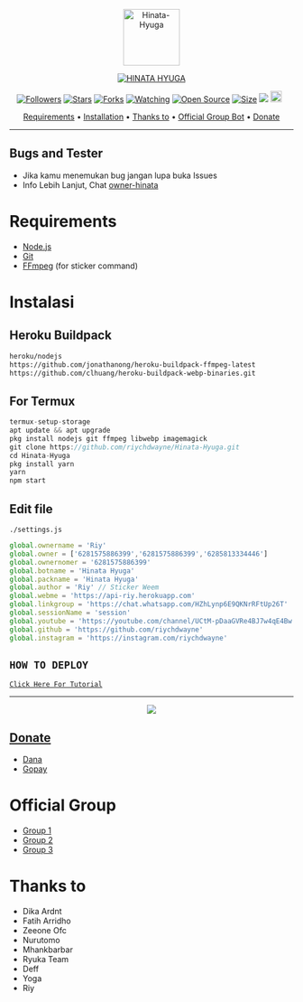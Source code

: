 <p align="center">
<img src="https://telegra.ph/file/e39700906c2c93d583f20.jpg" alt="Hinata-Hyuga" width="100"/>


</p>
<p align="center">
<a href="#"><img title="HINATA HYUGA" src="https://img.shields.io/badge/HINATA HYUGA-green?colorA=%23ff0000&colorB=%23017e40&style=for-the-badge"></a>
</p>
<p align="center">
<a href="https://github.com/riychdwayne/followers"><img title="Followers" src="https://img.shields.io/github/followers/riychdwayne?color=red&style=flat-square"></a>
<a href="https://github.com/riychdwayne/Hinata-Hyuga/stargazers/"><img title="Stars" src="https://img.shields.io/github/stars/riychdwayne/Hinata-Hyuga?color=blue&style=flat-square"></a>
<a href="https://github.com/riychdwayne/Hinata-Hyuga/network/members"><img title="Forks" src="https://img.shields.io/github/forks/riychdwayne/Hinata-Hyuga?color=red&style=flat-square"></a>
<a href="https://github.com/riychdwayne/Hinata-Hyuga/watchers"><img title="Watching" src="https://img.shields.io/github/watchers/riychdwayne/Hinata-Hyuga?label=Watchers&color=blue&style=flat-square"></a>
<a href="https://github.com/riychdwayne/Hinata-Hyuga"><img title="Open Source" src="https://badges.frapsoft.com/os/v2/open-source.svg?v=103"></a>
<a href="https://github.com/riychdwayne/Hinata-Hyuga/"><img title="Size" src="https://img.shields.io/github/repo-size/riychdwayne/Hinata-Hyuga?style=flat-square&color=green"></a>
<a href="https://hits.seeyoufarm.com"><img src="https://hits.seeyoufarm.com/api/count/incr/badge.svg?url=https%3A%2F%2Fgithub.com%2Friychdwayne%2FHinata-Hyuga&count_bg=%2379C83D&title_bg=%23555555&icon=probot.svg&icon_color=%2300FF6D&title=hits&edge_flat=false"/></a>
<a href="https://github.com/riychdwayne/Hinata-Hyuga/graphs/commit-activity"><img height="20" src="https://img.shields.io/badge/Maintained%3F-yes-green.svg"></a>&nbsp;&nbsp;
</p>

<p align="center">
  <a href="https://github.com/riychdwayne/Hinata-Hyuga#requirements">Requirements</a> •
  <a href="https://github.com/riychdwayne/Hinata-Hyuga#instalasi">Installation</a> •
  <a href="https://github.com/riychdwayne/Hinata-Hyuga#thanks-to">Thanks to</a> •
  <a href="https://github.com/riychdwayne/Hinata-Hyuga#Official-Group"> Official Group Bot</a> •
  <a href="https://github.com/riychdwayne/Hinata-Hyuga#donate">Donate</a>
</p>
</div>


---

## Bugs and Tester
* Jika kamu menemukan bug jangan lupa buka Issues
* Info Lebih Lanjut, Chat [owner-hinata](https://wa.me/6281575886399)

# Requirements
* [Node.js](https://nodejs.org/en/)
* [Git](https://git-scm.com/downloads)
* [FFmpeg](https://github.com/BtbN/FFmpeg-Builds/releases/download/autobuild-2020-12-08-13-03/ffmpeg-n4.3.1-26-gca55240b8c-win64-gpl-4.3.zip) (for sticker command)

# Instalasi
## Heroku Buildpack
```bash
heroku/nodejs
https://github.com/jonathanong/heroku-buildpack-ffmpeg-latest
https://github.com/clhuang/heroku-buildpack-webp-binaries.git
```
## For Termux
```ts
termux-setup-storage
apt update && apt upgrade
pkg install nodejs git ffmpeg libwebp imagemagick
git clone https://github.com/riychdwayne/Hinata-Hyuga.git
cd Hinata-Hyuga
pkg install yarn
yarn
npm start
```

## Edit file
`./settings.js`
```ts
global.ownername = 'Riy'
global.owner = ['6281575886399','6281575886399','6285813334446']
global.ownernomer = '6281575886399'
global.botname = 'Hinata Hyuga'
global.packname = 'Hinata Hyuga'
global.author = 'Riy' // Sticker Weem
global.webme = 'https://api-riy.herokuapp.com'
global.linkgroup = 'https://chat.whatsapp.com/HZhLynp6E9QKNrRFtUp26T'
global.sessionName = 'session'
global.youtube = 'https://youtube.com/channel/UCtM-pDaaGVRe4BJ7w4qE4Bw'
global.github = 'https://github.com/riychdwayne'
global.instagram = 'https://instagram.com/riychdwayne'
```

## ```HOW TO DEPLOY```

[`Click Here For Tutorial`](https://youtu.be/U1suj4wuWvc)<br>

----------

<p align="center">
  <a href="https://youtu.be/U1suj4wuWvc"><img src="https://telegra.ph/file/4e8679b0d4677be9a2995.jpg" />
</p>

## Donate
- [Dana](https://wa.me/6281575886399?text=Bang+mau+donasi)
- [Gopay](https://wa.me/6281575886399?text=Bang+mau+donasi)

# Official Group
- [Group 1](https://chat.whatsapp.com/CRY23lVKmXB7sCMhHmcwVw)
- [Group 2](https://chat.whatsapp.com/L3l8lpRa7SD9eLC58YAa0i)
- [Group 3](https://chat.whatsapp.com/LQO7wLJ5SY0E5fPsa7jaL8)

# Thanks to
- Dika Ardnt
- Fatih Arridho
- Zeeone Ofc
- Nurutomo
- Mhankbarbar
- Ryuka Team
- Deff
- Yoga
- Riy
